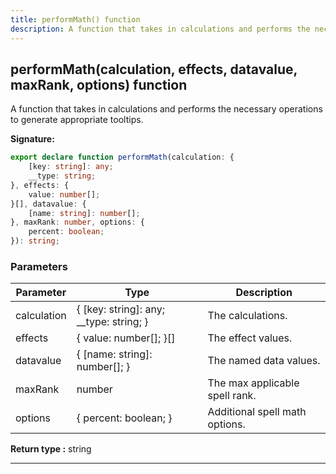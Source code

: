 ```yaml
---
title: performMath() function
description: A function that takes in calculations and performs the necessary operations to generate appropriate tooltips.
---
```


## performMath(calculation, effects, datavalue, maxRank, options) function

A function that takes in calculations and performs the necessary operations to generate appropriate tooltips.

**Signature:**

```ts
export declare function performMath(calculation: {
    [key: string]: any;
    __type: string;
}, effects: {
    value: number[];
}[], datavalue: {
    [name: string]: number[];
}, maxRank: number, options: {
    percent: boolean;
}): string;
```

### Parameters

| Parameter | Type | Description |
| --------- | ---- | ----------- |
| calculation | {     [key: string]: any;     __type: string; } | The calculations. |
| effects | {     value: number[]; }[] | The effect values. |
| datavalue | {     [name: string]: number[]; } | The named data values. |
| maxRank | number | The max applicable spell rank. |
| options | {     percent: boolean; } | Additional spell math options. |


**Return type :** string

---

